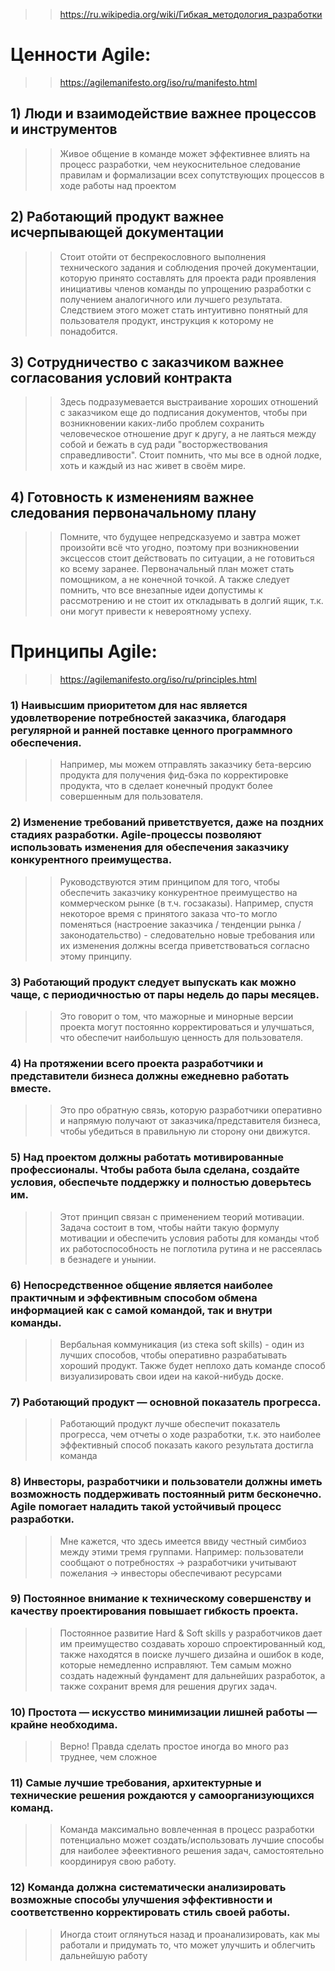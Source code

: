 >> https://ru.wikipedia.org/wiki/Гибкая_методология_разработки

# Ценности Agile:
>> https://agilemanifesto.org/iso/ru/manifesto.html

## 1) Люди и взаимодействие важнее процессов и инструментов
>> Живое общение в команде может эффективнее влиять на процесс разработки, чем неукоснительное следование правилам и формализации всех сопутствующих процессов в ходе работы над проектом

## 2) Работающий продукт важнее исчерпывающей документации
>> Стоит отойти от беспрекословного выполнения технического задания и соблюдения прочей документации, которую принято составлять для проекта ради проявления инициативы членов команды по упрощению разработки с получением аналогичного или лучшего результата. Следствием этого может стать интуитивно понятный для пользователя продукт, инструкция к которому не понадобится.

## 3) Сотрудничество с заказчиком важнее согласования условий контракта
>> Здесь подразумевается выстраивание хороших отношений с заказчиком еще до подписания документов, чтобы при возникновении каких-либо проблем сохранить человеческое отношение друг к другу, а не лаяться между собой и бежать в суд ради "восторжествования справедливости". Стоит помнить, что мы все в одной лодке, хоть и каждый из нас живет в своём мире.

## 4) Готовность к изменениям важнее следования первоначальному плану
>> Помните, что будущее непредсказуемо и завтра может произойти всё что угодно, поэтому при возникновении эксцессов стоит действовать по ситуации, а не готовиться ко всему заранее. Первоначальный план может стать помощником, а не конечной точкой. А также следует помнить, что все внезапные идеи допустимы к рассмотрению и не стоит их откладывать в долгий ящик, т.к. они могут привести к невероятному успеху.

# Принципы Agile:
>> https://agilemanifesto.org/iso/ru/principles.html

### 1) Наивысшим приоритетом для нас является удовлетворение потребностей заказчика, благодаря регулярной и ранней поставке ценного программного обеспечения.
>> Например, мы можем отправлять заказчику бета-версию продукта для получения фид-бэка по корректировке продукта, что в сделает конечный продукт более совершенным для пользователя.

### 2) Изменение требований приветствуется, даже на поздних стадиях разработки. Agile-процессы позволяют использовать изменения для обеспечения заказчику конкурентного преимущества. 
>> Руководствуются этим принципом для того, чтобы обеспечить заказчику конкурентное преимущество на коммерческом рынке (в т.ч. госзаказы). Например, спустя некоторое время с принятого заказа что-то могло поменяться (настроение заказчика / тенденции рынка / законодательство) - следовательно новые требования или их изменения должны всегда приветствоваться согласно этому принципу.

### 3) Работающий продукт следует выпускать как можно чаще, с периодичностью от пары недель до пары месяцев.
>> Это говорит о том, что мажорные и минорные версии проекта могут постоянно корректироваться и улучшаться, что обеспечит наибольшую ценность для пользователя.

### 4) На протяжении всего проекта разработчики и представители бизнеса должны ежедневно работать вместе.
>> Это про обратную связь, которую разработчики оперативно и напрямую получают от заказчика/представителя бизнеса, чтобы убедиться в правильную ли сторону они движутся.

### 5) Над проектом должны работать мотивированные профессионалы. Чтобы работа была сделана, создайте условия, обеспечьте поддержку и полностью доверьтесь им.
>> Этот принцип связан с применением теорий мотивации. Задача состоит в том, чтобы найти такую формулу мотивации и обеспечить условия работы для команды чтоб их работоспособность не поглотила рутина и не рассеялась в безнадеге и унынии.

### 6) Непосредственное общение является наиболее практичным и эффективным способом обмена информацией как с самой командой, так и внутри команды.
>> Вербальная коммуникация (из стека soft skills) - один из лучших способов, чтобы оперативно разрабатывать хороший продукт. Также будет неплохо дать команде способ визуализировать свои идеи на какой-нибудь доске.

### 7) Работающий продукт — основной показатель прогресса.
>> Работающий продукт лучше обеспечит показатель прогресса, чем отчеты о ходе разработки, т.к. это наиболее эффективный способ показать какого результата достигла команда

### 8) Инвесторы, разработчики и пользователи должны иметь возможность поддерживать постоянный ритм бесконечно. Agile помогает наладить такой устойчивый процесс разработки.
>> Мне кажется, что здесь имеется ввиду честный симбиоз между этими тремя группами.
>> Например: пользователи сообщают о потребностях -> разработчики учитывают пожелания -> инвесторы обеспечивают ресурсами

### 9) Постоянное внимание к техническому совершенству и качеству проектирования повышает гибкость проекта.
>> Постоянное развитие Hard & Soft skills у разработчиков дает им преимущество создавать хорошо спроектированный код, также находятся в поиске лучшего дизайна и ошибок в коде, которые немедленно исправляют. Тем самым можно создать надежный фундамент для дальнейших разработок, а также сохранит время для решения других задач.

### 10) Простота — искусство минимизации лишней работы — крайне необходима.
>> Верно! Правда сделать простое иногда во много раз труднее, чем сложное

### 11) Самые лучшие требования, архитектурные и технические решения рождаются у самоорганизующихся команд.
>> Команда максимально вовлеченная в процесс разработки потенциально может создать/использовать лучшие способы для наиболее эфеективного решения задач, самостоятельно координируя свою работу.

### 12) Команда должна систематически анализировать возможные способы улучшения эффективности и соответственно корректировать стиль своей работы.
>>  Иногда стоит оглянуться назад и проанализировать, как мы работали и придумать то, что может улучшить и облегчить дальнейшую работу
